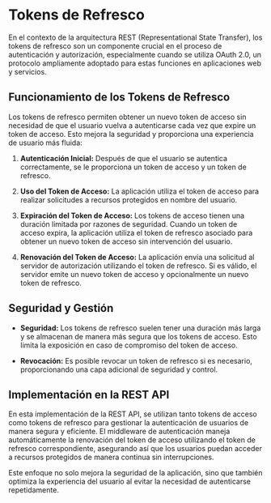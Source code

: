 # Tokens de Refresco

En el contexto de la arquitectura REST (Representational State Transfer), los tokens de refresco son un componente crucial en el proceso de 
autenticación y autorización, especialmente cuando se utiliza OAuth 2.0, un protocolo ampliamente adoptado para estas funciones en aplicaciones 
web y servicios.

## Funcionamiento de los Tokens de Refresco

Los tokens de refresco permiten obtener un nuevo token de acceso sin necesidad de que el usuario vuelva a autenticarse cada vez que expire un 
token de acceso. Esto mejora la seguridad y proporciona una experiencia de usuario más fluida:

1. **Autenticación Inicial:** Después de que el usuario se autentica correctamente, se le proporciona un token de acceso y un token de refresco.

2. **Uso del Token de Acceso:** La aplicación utiliza el token de acceso para realizar solicitudes a recursos protegidos en nombre del usuario.

3. **Expiración del Token de Acceso:** Los tokens de acceso tienen una duración limitada por razones de seguridad. Cuando un token de acceso 
expira, la aplicación utiliza el token de refresco asociado para obtener un nuevo token de acceso sin intervención del usuario.

4. **Renovación del Token de Acceso:** La aplicación envía una solicitud al servidor de autorización utilizando el token de refresco. Si es 
válido, el servidor emite un nuevo token de acceso y opcionalmente un nuevo token de refresco.

## Seguridad y Gestión

- **Seguridad:** Los tokens de refresco suelen tener una duración más larga y se almacenan de manera más segura que los tokens de acceso. Esto 
limita la exposición en caso de compromiso del token de acceso.

- **Revocación:** Es posible revocar un token de refresco si es necesario, proporcionando una capa adicional de seguridad y control.

## Implementación en la REST API

En esta implementación de la REST API, se utilizan tanto tokens de acceso como tokens de refresco para gestionar la autenticación de usuarios 
de manera segura y eficiente. El middleware de autenticación maneja automáticamente la renovación del token de acceso utilizando el token de 
refresco correspondiente, asegurando así que los usuarios puedan acceder a recursos protegidos de manera continua sin interrupciones.

Este enfoque no solo mejora la seguridad de la aplicación, sino que también optimiza la experiencia del usuario al evitar la necesidad de 
autenticarse repetidamente.